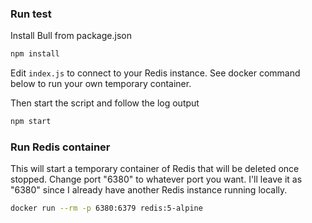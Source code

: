 ### Run test

Install Bull from package.json
```bash
npm install
```

Edit `index.js` to connect to your Redis instance. See docker command below to run your own temporary container.

Then start the script and follow the log output
```bash
npm start
```

### Run Redis container

This will start a temporary container of Redis that will be deleted once stopped.
Change port "6380" to whatever port you want. I'll leave it as "6380" since I already have another Redis instance running locally.

```bash
docker run --rm -p 6380:6379 redis:5-alpine
```
